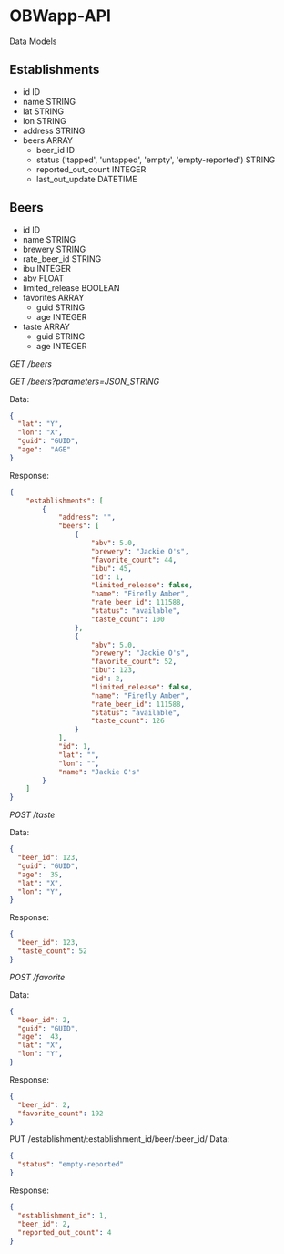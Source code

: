 # OBWapp-API

Data Models

Establishments
-------------
* id ID
* name STRING
* lat  STRING
* lon  STRING
* address STRING
* beers ARRAY
  * beer_id ID
  * status ('tapped', 'untapped', 'empty', 'empty-reported') STRING
  * reported_out_count INTEGER
  * last_out_update DATETIME


Beers
-----

* id ID
* name STRING
* brewery STRING
* rate_beer_id STRING
* ibu INTEGER
* abv FLOAT
* limited_release BOOLEAN
* favorites ARRAY
  * guid STRING
  * age INTEGER
* taste ARRAY
  * guid STRING
  * age INTEGER

*GET /beers*

*GET /beers?parameters=JSON_STRING*

Data:
```json
{
  "lat": "Y",
  "lon": "X",
  "guid": "GUID",
  "age":  "AGE"
}
```

Response:
```json
{
    "establishments": [
        {
            "address": "",
            "beers": [
                {
                    "abv": 5.0,
                    "brewery": "Jackie O's",
                    "favorite_count": 44,
                    "ibu": 45,
                    "id": 1,
                    "limited_release": false,
                    "name": "Firefly Amber",
                    "rate_beer_id": 111588,
                    "status": "available",
                    "taste_count": 100
                },
                {
                    "abv": 5.0,
                    "brewery": "Jackie O's",
                    "favorite_count": 52,
                    "ibu": 123,
                    "id": 2,
                    "limited_release": false,
                    "name": "Firefly Amber",
                    "rate_beer_id": 111588,
                    "status": "available",
                    "taste_count": 126
                }
            ],
            "id": 1,
            "lat": "",
            "lon": "",
            "name": "Jackie O's"
        }
    ]
}

```

*POST  /taste*

Data:
```json
{
  "beer_id": 123,
  "guid": "GUID",
  "age":  35,
  "lat": "X",
  "lon": "Y",
}
```

Response:
```json
{
  "beer_id": 123,
  "taste_count": 52
}
```


*POST  /favorite*

Data:
```json
{
  "beer_id": 2,
  "guid": "GUID",
  "age":  43,
  "lat": "X",
  "lon": "Y",
}
```

Response:
```json
{
  "beer_id": 2,
  "favorite_count": 192
}
```

PUT /establishment/:establishment_id/beer/:beer_id/
Data:
```json
{
  "status": "empty-reported"
}
```

Response:
```json
{
  "establishment_id": 1,
  "beer_id": 2,
  "reported_out_count": 4
}
```
